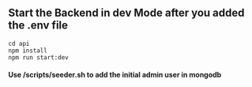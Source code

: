 ## Start the Backend in dev Mode after you added the .env file
`cd api`  
`npm install`  
`npm run start:dev`  
#### Use /scripts/seeder.sh to add the initial admin user in mongodb